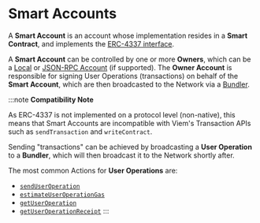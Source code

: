 # Smart Accounts

A **Smart Account** is an account whose implementation resides in a **Smart Contract**, and implements the [ERC-4337 interface](https://eips.ethereum.org/EIPS/eip-4337#account-contract-interface). 

A **Smart Account** can be controlled by one or more **Owners**, which can be a [Local](/docs/accounts/local) or [JSON-RPC Account](/docs/accounts/jsonRpc) (if supported). The **Owner Account** is responsible for signing User Operations (transactions) on behalf of the **Smart Account**, which are then broadcasted to the Network via a [Bundler](https://eips.ethereum.org/EIPS/eip-4337#bundling).

:::note
**Compatibility Note**

As ERC-4337 is not implemented on a protocol level (non-native), this means that Smart Accounts are incompatible with Viem's Transaction APIs such as `sendTransaction` and `writeContract`.

Sending "transactions" can be achieved by broadcasting a **User Operation** to a **Bundler**, which will then broadcast it to the Network shortly after.

The most common Actions for **User Operations** are:

- [`sendUserOperation`](/account-abstraction/actions/bundler/sendUserOperation)
- [`estimateUserOperationGas`](/account-abstraction/actions/bundler/estimateUserOperationGas)
- [`getUserOperation`](/account-abstraction/actions/bundler/getUserOperation)
- [`getUserOperationReceipt`](/account-abstraction/actions/bundler/getUserOperationReceipt)
:::